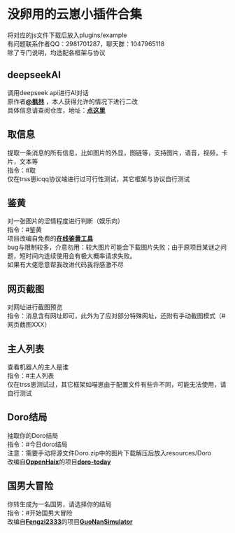 # 没卵用的云崽小插件合集

将对应的js文件下载后放入plugins/example  
有问题联系作者QQ：2981701287，聊天群：1047965118  
除了专门说明，均适配各框架与协议  

## deepseekAI
调用deepseek api进行AI对话  
原作者[**@枫林**](https://gitee.com/fenglinit)  ，本人获得允许的情况下进行二改  
具体信息请查阅仓库，地址：[**点这里**](https://github.com/Atri0828a/Yunzai-deepseekAI)  

## 取信息  
提取一条消息的所有信息，比如图片的外显，图链等，支持图片，语音，视频，卡片，文本等  
指令：#取  
仅在trss崽icqq协议端进行过可行性测试，其它框架与协议自行测试  

## 鉴黄  
对一张图片的涩情程度进行判断（娱乐向）  
指令：#鉴黄  
项目改编自免费的[**在线鉴黄工具**](https://magiconch.com/nsfw/)  
bug与限制较多，介意勿用：较大图片可能会下载图片失败；由于原项目某谜之问题，短时间内连续使用会有极大概率请求失败。  
如果有大佬愿意帮我改进代码我将感激不尽  

## 网页截图
对网址进行截图预览  
指令：消息含有网址即可，此外为了应对部分特殊网址，还附有手动截图模式（#网页截图XXX）  

## 主人列表
查看机器人的主人是谁  
指令：#主人列表  
仅在trss崽测试过，其它框架如喵崽由于配置文件有些许不同，可能无法使用，请自行测试

## Doro结局
抽取你的Doro结局  
指令：#今日doro结局  
注意：需要手动将源文件Doro.zip中的图片下载解压后放入resources/Doro  
改编自[**OppenHaix**](https://github.com/OppenHaix)的项目[**doro-today**](https://github.com/OppenHaix/doro-today)

## 国男大冒险
你转生成为一名国男，请选择你的结局  
指令：#开始国男大冒险  
改编自[**Fengzi2333**](https://github.com/Fengzi2333)的项目[**GuoNanSimulator**](https://github.com/Fengzi2333/GuoNanSimulator)




